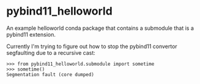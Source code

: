# pybind11_helloworld

An example helloworld conda package that contains a submodule that is a pybind11 extension.

Currently I'm trying to figure out how to stop the pybind11 convertor segfaulting due to a recursive cast:

```
>>> from pybind11_helloworld.submodule import sometime
>>> sometime()
Segmentation fault (core dumped)
```
